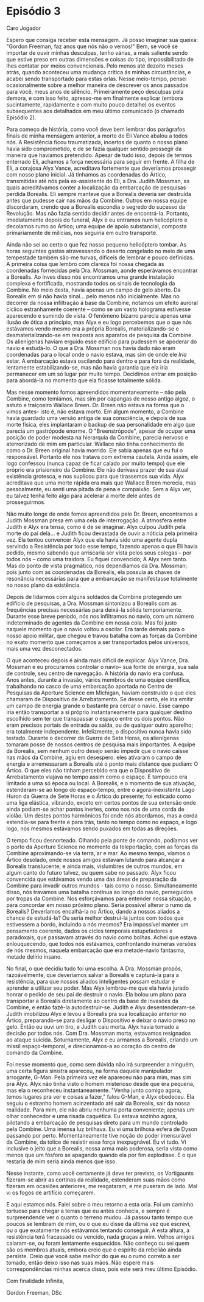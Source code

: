 # Episódio 3

Caro Jogador

Espero que consiga receber esta mensagem. Já posso imaginar sua queixa: "Gordon Freeman, faz anos que nós não o vemos!" Bem, se você se importar de ouvir minhas desculpas, tenho várias, a mais saliente sendo que estive preso em outras dimensões e coisas do tipo, impossibilitado de lhes contatar por meios convencionais. Pelo menos até dezoito meses atrás, quando aconteceu uma mudança crítica ás minhas circustâncias, e acabei sendo transportado para estas orlas. Nesse meio-tempo, pensei ocasionalmente sobre a melhor maneira de descrever os anos passados para você, meus anos de silêncio. Primeiramente peço desculpas pela demora, e com isso feito, apresso-me em finalmente explicar (embora sucintamente, rapidamente e com muito pouco detalhe) os eventos subsequentes aos detalhados em meu último comunicado (o chamado Episódio 2).

Para começo de história, como você deve bem lembrar dos parágrafos finais de minha mensagem anterior, a morte de Eli Vance abalou a todos nós. A Resistência ficou traumatizada, incertos de quanto o nosso plano havia sido comprometido, e de se fazia qualquer sentido prossegir da maneira que havíamos pretendido. Apesar de tudo isso, depois de termos enterrado Eli, achamos a força necessária para seguir em frente. A filha de Eli, a corajosa Alyx Vance, acreditava fortemente que deveríamos prossegir com nosso plano inicial. Já tinhamos as coordenadas do Ártico, transmitidas até nós pela ex-assistente do Eli, a Dra. Judith Mossman, as quais acreditávamos conter a localização da embarcação de pesquisas perdida Borealis. Eli sempre manteve que a Borealis deveria ser destruída antes que pudesse cair nas mãos da Combine. Outros em nossa equipe discordaram, crendo que a Borealis escondia o segredo do sucesso da Revolução. Mas não fazia sentido decidir antes de encontrá-la. Portanto, imediatamente depois do funeral, Alyx e eu entramos num helicóptero e decolamos rumo ao Ártico; uma equipe de apoio substancial, composta primariamente de milícias, nos seguiria em outro transporte.

Ainda não sei ao certo o que fez nosso pequeno helicóptero tombar. As horas seguintes gastas atravessando o deserto congelado no meio de uma tempestade também são-me turvas, difíceis de lembrar e pouco definidas. A primeira coisa que lembro com clareza foi nossa chegada ás coordenadas fornecidas pela Dra. Mossman, aonde esperávamos encontrar a Borealis. Ao ínves disso nós encontramos uma grande instalação complexa e fortificada, mostrando todos os sinais de tecnologia da Combine. No meio desta, havia apenas um campo de gelo aberto. Da Borealis em si não havia sinal... pelo menos não inicialmente. Mas no decorrer da nossa infiltração á base da Combine, notamos um efeito auroral cíclico estranhamente coerente – como se um vasto holograma estivesse aparecendo e sumindo de vista. O fenômeno bizarro parecia apenas uma ilusão de ótica a princípio, mas Alyx e eu logo percebemos que o que nós estávamos vendo mesmo era a própria Borealis, materializando-se e desmaterializando-se em resposta aos aparatos de pesquisa da Combine. Os alienígenas haviam erguido esse edifício para pudessem se apoderar do navio e estudá-lo. O que a Dra. Mossman nos havia dado não eram coordenadas para o local onde o navio estava, mas sim de onde ele _Iria_ estar. A embarcação estava oscilando para dentro e para fora da realidade, lentamente estabilizando-se, mas não havia garantia que ela iria permanecer em um só lugar por muito tempo. Decidimos entrar em posição para abordá-la no momento que ela ficasse totalmente sólida.

Mas nesse momento fomos apreendidos momentaneamente – não pela Combine, como temiámos, mas sim por capangas de nosso antigo algoz, o astuto e traiçoeiro Wallace Breen. Dr. Breen não estava na forma que o vimos antes- isto é, não estava morto. Em algum momento, a Combine havia guardado uma versão antiga de sua consciência, e depois de sua morte física, eles implantaram o backup de sua personalidade em algo que parecia um gastrópode enorme. O "Breenstrópode", apesar de ocupar uma posição de poder modesta na hierarquia da Combine, parecia nervoso e aterrorizado de mim em particular. Wallace não tinha conhecimento de como o Dr. Breen original havia morrido. Ele sabia apenas que eu fui o responsável. Portanto ele nos tratava com extrema cautela. Ainda assim, ele logo confessou (nunca capaz de ficar calado por muito tempo) que ele próprio era prisioneiro da Combine. Ele não derivava prazer de sua atual existência grotesca, e nos suplicou para que tirassemos sua vida. Alyx acreditava que uma morte rápida era mais que Wallace Breen merecia, mas pessoalmente, eu senti uma pitada de pena e compaixão. Sem a Alyx ver, eu talvez tenha feito algo para acelerar a morte dele antes de prosseguirmos.

Não muito longe de onde fomos apreendidos pelo Dr. Breen, encontramos a Judith Mossman presa em uma cela de interrogação. A atmosfera entre Judith e Alyx era tensa, como é de se imaginar. Alyx culpou Judith pela morte do pai dela… e Judith ficou devastada de ouvir a nóticia pela primeira vez. Ela tentou convencer Alyx que ela havia sido uma agente dupla servindo a Resistência por todo esse tempo, fazendo apenas o que Eli havia pedido, mesmo sabendo que arriscaria ser vista pelos seus colegas – por todos nós – como uma traidora. Eu fiquei convencido; A Alyx nem tanto. Mas do ponto de vista pragmático, nós dependiamos da Dra. Mossman; pois junto com as coordenadas da Borealis, ela possuía as chaves de resonância necessárias para que a embarcação se manifestasse totalmente no nosso plano da existência.

Depois de lidarmos com alguns soldados da Combine protegendo um edifício de pesquisas, a Dra. Mossman sintonizou a Borealis com as frequências precisas necessárias para deixá-la sólida temporiamente. Durante esse breve período, nós nos infiltramos no navio, com um número indeterminado de agentes da Combine em nossa cola. Mas foi justo naquele momento que o navio voltou a oscilar. Era tarde demais para o nosso apoio militar, que chegou e travou batalha com as forças da Combine no exato momento que começamos a ser transportados pelos universos, mais uma vez desconectados.

O que aconteceu depois é ainda mais difícil de explicar. Alyx Vance, Dra. Mossman e eu procuramos controlar o navio– sua fonte de energia, sua sala de controle, seu centro de navegação. A história do navio era confusa. Anos antes, durante a invasão, vários membros de uma equipe científica, trabalhando no casco de uma embarcação aportada no Centro de Pesquisas da Aperture Science em Michigan, haviam construído o que eles chamaram de Dispositivo de Arrebatamento. Se desse certo, ele iria emitir um campo de energia grande o bastante pra cercar o navio. Esse campo iria então transportar a si próprio instantaneamente para qualquer destino escolhido sem ter que transpassar o espaço entre os dois pontos. Não eram precisos portais de entrada ou saída, ou de qualquer outro aparelho; era totalmente independente. Infelizmente, o dispositivo nunca havia sido testado. Durante o decorrer da Guerra de Sete Horas, os alienígenas tomaram posse de nossos centros de pesquisa mais importantes. A equipe da Borealis, sem nenhum outro desejo senão impedir que o navio caísse nas mãos da Combine, agiu em desespero. eles ativaram o campo de energia e arremessaram a Borealis até o ponto mais distance que pudiam: O Ártico. O que eles não tinham percebido era que o Dispositivo de Arrebatamento viajava no tempo assim como o espaço. E tampouco era limitado a uma só época ou local. A Borealis, e o momento de sua ativação, estenderam-se ao longo do espaço-tempo, entre o agora-inexistente Lago Huron da Guerra de Sete Horas e o Ártico do presente; foi esticado como uma liga elástica, vibrando, exceto em certos pontos de sua extensão onde ainda podiam-se achar pontos inertes, como nos nós de uma corda de violão. Um destes pontos harmônicos foi onde nós abordamos, mas a corda estendia-se para frente e para trás, tanto no tempo como no espaço, e logo logo, nós mesmos estávamos sendo puxados em todas as direções.

O tempo ficou desnorteado. Olhando pela ponte de comando, podíamos ver o porto da Aperture Science no momento da teleportação, com as forças da Combine aproximando-se via terra, ar e mar. Ao mesmo tempo, víamos o Ártico desolado, onde nossos amigos estavam lutando para alcançar a Borealis translucente; e ainda mais, vislumbres de outros mundos, em algum canto do futuro talvez, ou quem sabe no passado. Alyx ficou convencida que estávamos vendo uma das áreas de preparação da Combine para invadir outros mundos - tais como o nosso. Simultaneamente disso, nós travamos uma batalha contínua ao longo do navio, perseguidos por tropas da Combine. Nos esforçávamos para entender nossa situação, e para concordar em nosso próximo plano. Seria possível alterar o rumo da Borealis? Deveríamos encalhá-la no Ártico, dando a nossos aliados a chance de estudá-la? Ou seria melhor destruí-la juntos com todos que estivessem a bordo, incluindo a nós mesmos? Era impossível manter um pensamento coerente, dados os ciclos temporais estupefadores e paradoxais, que passavam através do navio como bolhas. Achei que estava enlouquecendo, que todos nós estávamos, confrontando inúmeras versões de nós mesmos, naquela embarcação que era metade-navio fantasma, metade delírio insano.

No final, o que decidiu tudo foi uma escolha. A Dra. Mossman propôs, razoávelmente, que deveríamos salvar a Borealis e capturá-la para a resistência, para que nossos aliados inteligentes possam estudar e aprender a utilizar seu poder. Mas Alyx lembrou-me que ela havia jurado honrar o pedido de seu pai de destruir o navio. Ela bolou um plano para transportar a Borealis diretamente ao centro da base de invasões da Combine, e então fazê-la autodestruir-se. Judith e Alyx desentenderam-se. Judith imobilizou Alyx e levou a Borealis pra sua localização anterior no Ártico, preparando-se para desligar o Dispositivo e deixar o navio preso no gelo. Então eu ouvi um tiro, e Judith caiu morta. Alyx havia tomado a decisão por todos nós. Com Dra. Mossman morta, estavamos resignados ao ataque suicida. Soturnamente, Alyx e eu armamos a Borealis, criando um míssil espaço-temporal, e direcionamos-a ao coração do centro de comando da Combine.

Foi nesse momento que, como sem dúvida não irá surpreender a ninguém, uma certa figura sinistra apareceu, na forma daquele manipulador arrogante, G-Man. Pela primeira vez ele apareceu não para mim, mas sim pra Alyx. Alyx não tinha visto o homem misterioso desde que era pequena, mas ela o reconheceu instantaneamente. "Venha junto comigo agora, temos lugares pra ver e coisas a fazer," falou G-Man, e Alyx obedeceu. Ela seguiu o estranho homem acinzentado até sair da Borealis, sair da nossa realidade. Para mim, ele não abriu nenhuma porta conveniente; apenas um olhar conhecedor e uma risada caquética. Eu estava sozinho agora, pilotando a embarcação de pesquisas direto para um mundo controlado pela Combine. Uma imensa luz brilhava. Eu vi uma brilhosa esfera de Dyson passando por perto. Momentaneamente tive noção do poder imensurável da Combine, da tolice de resistir essa força inexpugnável. Eu vi tudo. Vi inclusive o jeito que a Borealis, nossa arma mais poderosa, seria vista como menos que um fósforo se apagando quando ela por fim explodisse. E o que restaria de mim seria ainda menos que isso.

Nesse instante, como você certamente já deve ter previsto, os Vortigaunts fizeram-se abrir as cortinas da realidade, estenderam suas mãos como fizeram em ocasiões anteriores, me resgataram, e me puseram de lado. Mal vi os fogos de artifício começarem.

E aqui estamos nós. Falei sobre o meu retorno a esta orla. Foi um caminho tortuoso para chegar a terras que eu antes conhecia, e sempre é surpreendende ver o quanto o terreno mudou. Já passou tanto tempo que poucos se lembram de mim, ou o que eu disse da última vez que escrevi, ou o que exatamente nós estávamos tentando conseguir. A esta altura, a resistência terá fracassado ou vencido, nada graças a mim. Velhos amigos calaram-se, ou foram lentamente esquecidos. Não conheço ou sei quem são os membros atuais, embora creio que o espírito da rebelião ainda persiste. Creio que você sabe melhor do que eu o rumo correto a ser tomado, então deixo isso nas suas mãos. Não espere mais correspondências minhas acerca disso, pois este será meu último Episódio.

Com finalidade infinita,

Gordon Freeman, DSc
